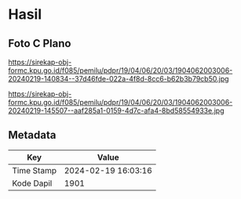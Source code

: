 # Hasil

## Foto C Plano

https://sirekap-obj-formc.kpu.go.id/f085/pemilu/pdpr/19/04/06/20/03/1904062003006-20240219-140834--37d46fde-022a-4f8d-8cc6-b62b3b79cb50.jpg

https://sirekap-obj-formc.kpu.go.id/f085/pemilu/pdpr/19/04/06/20/03/1904062003006-20240219-145507--aaf285a1-0159-4d7c-afa4-8bd58554933e.jpg


## Metadata

| Key        | Value               |
| ---------- | ------------------- |
| Time Stamp | 2024-02-19 16:03:16 |
| Kode Dapil | 1901                |



